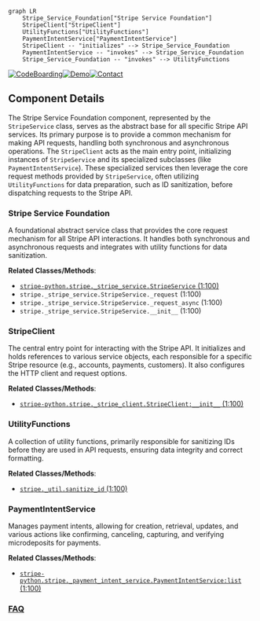 ```mermaid
graph LR
    Stripe_Service_Foundation["Stripe Service Foundation"]
    StripeClient["StripeClient"]
    UtilityFunctions["UtilityFunctions"]
    PaymentIntentService["PaymentIntentService"]
    StripeClient -- "initializes" --> Stripe_Service_Foundation
    PaymentIntentService -- "invokes" --> Stripe_Service_Foundation
    Stripe_Service_Foundation -- "invokes" --> UtilityFunctions
```
[![CodeBoarding](https://img.shields.io/badge/Generated%20by-CodeBoarding-9cf?style=flat-square)](https://github.com/CodeBoarding/GeneratedOnBoardings)[![Demo](https://img.shields.io/badge/Try%20our-Demo-blue?style=flat-square)](https://www.codeboarding.org/demo)[![Contact](https://img.shields.io/badge/Contact%20us%20-%20contact@codeboarding.org-lightgrey?style=flat-square)](mailto:contact@codeboarding.org)

## Component Details

The Stripe Service Foundation component, represented by the `StripeService` class, serves as the abstract base for all specific Stripe API services. Its primary purpose is to provide a common mechanism for making API requests, handling both synchronous and asynchronous operations. The `StripeClient` acts as the main entry point, initializing instances of `StripeService` and its specialized subclasses (like `PaymentIntentService`). These specialized services then leverage the core request methods provided by `StripeService`, often utilizing `UtilityFunctions` for data preparation, such as ID sanitization, before dispatching requests to the Stripe API.

### Stripe Service Foundation
A foundational abstract service class that provides the core request mechanism for all Stripe API interactions. It handles both synchronous and asynchronous requests and integrates with utility functions for data sanitization.


**Related Classes/Methods**:

- <a href="https://github.com/stripe/stripe-python/blob/master/stripe/_mandate_service.py#L1-L100" target="_blank" rel="noopener noreferrer">`stripe-python.stripe._stripe_service.StripeService` (1:100)</a>
- `stripe._stripe_service.StripeService._request` (1:100)
- `stripe._stripe_service.StripeService._request_async` (1:100)
- `stripe._stripe_service.StripeService.__init__` (1:100)


### StripeClient
The central entry point for interacting with the Stripe API. It initializes and holds references to various service objects, each responsible for a specific Stripe resource (e.g., accounts, payments, customers). It also configures the HTTP client and request options.


**Related Classes/Methods**:

- <a href="https://github.com/stripe/stripe-python/blob/master/stripe/_mandate_service.py#L1-L100" target="_blank" rel="noopener noreferrer">`stripe-python.stripe._stripe_client.StripeClient:__init__` (1:100)</a>


### UtilityFunctions
A collection of utility functions, primarily responsible for sanitizing IDs before they are used in API requests, ensuring data integrity and correct formatting.


**Related Classes/Methods**:

- <a href="https://github.com/stripe/stripe-python/blob/master/stripe/_mandate_service.py#L1-L100" target="_blank" rel="noopener noreferrer">`stripe._util.sanitize_id` (1:100)</a>


### PaymentIntentService
Manages payment intents, allowing for creation, retrieval, updates, and various actions like confirming, canceling, capturing, and verifying microdeposits for payments.


**Related Classes/Methods**:

- <a href="https://github.com/stripe/stripe-python/blob/master/stripe/_mandate_service.py#L1-L100" target="_blank" rel="noopener noreferrer">`stripe-python.stripe._payment_intent_service.PaymentIntentService:list` (1:100)</a>




### [FAQ](https://github.com/CodeBoarding/GeneratedOnBoardings/tree/main?tab=readme-ov-file#faq)